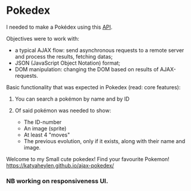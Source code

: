 # Pokedex

I needed to make a Pokédex using this [API](https://pokeapi.co/).

Objectives were to work with:
- a typical AJAX flow: send asynchronous requests to a remote server and process the results, fetching datas;
- JSON (JavaScript Object Notation) format;
- DOM manipulation: changing the DOM based on results of AJAX-requests.

Basic functionality that was expected in Pokedex (read: core features):

1. You can search a pokémon by name and by ID

2. Of said pokémon was needed to show:  
    - The ID-number
    - An image (sprite)
    - At least 4 "moves"
    - The previous evolution, only if it exists, along with their name and image. 

Welcome to my Small cute pokedex! Find your favourite Pokemon!
https://katyaheylen.github.io/ajax-pokedex/

### NB working on responsiveness UI.  
